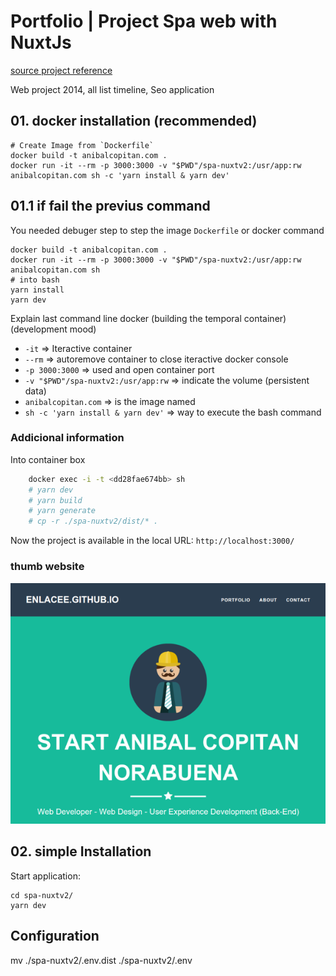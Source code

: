 # Portfolio | Project Spa web with NuxtJs

[source project reference](http://startbootstrap.com/template-overviews/freelancer/)

Web project 2014, all list timeline, Seo application

## 01. docker installation (recommended)

    # Create Image from `Dockerfile`
    docker build -t anibalcopitan.com .
    docker run -it --rm -p 3000:3000 -v "$PWD"/spa-nuxtv2:/usr/app:rw anibalcopitan.com sh -c 'yarn install & yarn dev'

## 01.1 if fail the previus command

You needed debuger step to step the image `Dockerfile` or docker command

    docker build -t anibalcopitan.com .
    docker run -it --rm -p 3000:3000 -v "$PWD"/spa-nuxtv2:/usr/app:rw anibalcopitan.com sh
    # into bash
    yarn install
    yarn dev

Explain last command line docker (building the temporal container) (development mood)

* `-it`             => Iteractive container
* `--rm`            => autoremove container to close iteractive docker console
* `-p 3000:3000`    => used and open container port
* `-v "$PWD"/spa-nuxtv2:/usr/app:rw`    => indicate the volume (persistent data)
* `anibalcopitan.com`                   => is the image named
* `sh -c 'yarn install & yarn dev'`     => way to execute the bash command

### Addicional information

Into container box

```bash
    docker exec -i -t <dd28fae674bb> sh
    # yarn dev
    # yarn build
    # yarn generate
    # cp -r ./spa-nuxtv2/dist/* .
```

Now the project is available in the local URL: `http://localhost:3000/`

### thumb website

![anibal copitan](README/thumb.png)


## 02. simple Installation

Start application:

    cd spa-nuxtv2/
    yarn dev

## Configuration

mv ./spa-nuxtv2/.env.dist ./spa-nuxtv2/.env
